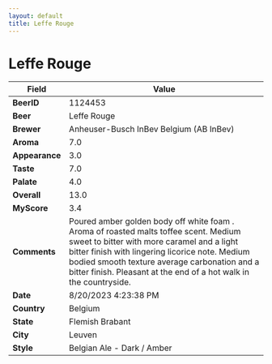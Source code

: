 ```yaml
---
layout: default
title: Leffe Rouge
---
```


# Leffe Rouge

| Field         | Value     |
|---------------|-----------|
| **BeerID** | 1124453 |
| **Beer** | Leffe Rouge |
| **Brewer** | Anheuser-Busch InBev Belgium (AB InBev) |
| **Aroma** | 7.0 |
| **Appearance** | 3.0 |
| **Taste** | 7.0 |
| **Palate** | 4.0 |
| **Overall** | 13.0 |
| **MyScore** | 3.4 |
| **Comments** | Poured amber golden body off white foam . Aroma of roasted malts toffee scent. Medium sweet to bitter with more caramel and a light bitter finish with lingering licorice note. Medium bodied smooth texture average carbonation and a bitter finish. Pleasant at the end of a hot walk in the countryside. |
| **Date** | 8/20/2023 4:23:38 PM |
| **Country** | Belgium |
| **State** | Flemish Brabant |
| **City** | Leuven |
| **Style** | Belgian Ale - Dark / Amber |

